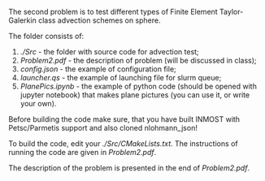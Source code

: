 The second problem is to test different types of Finite Element Taylor-Galerkin class advection schemes on sphere.

The folder consists of:

1) *./Src* - the folder with source code for advection test;
2) *Problem2.pdf* - the description of problem (will be discussed in class);
3) *config.json* - the example of configuration file;
4) *launcher.qs* - the example of launching file for slurm queue;
5) *PlanePics.ipynb* - the example of python code (should be opened with jupyter notebook) that makes plane pictures (you can use it, or write your own).

Before building the code make sure, that you have built INMOST with Petsc/Parmetis support and also cloned nlohmann_json!

To build the code, edit your *./Src/CMakeLists.txt*. The instructions of running the code are given in *Problem2.pdf*.


The description of the problem is presented in the end of *Problem2.pdf*.
